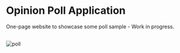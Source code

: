# Opinion Poll Application
One-page website to showcase some poll sample - Work in progress.
</br></br>

![poll](https://github.com/JoeClos/poll-app/assets/89244648/821487e9-4ad6-4df0-87dd-dfcf5b5fe7c7)
